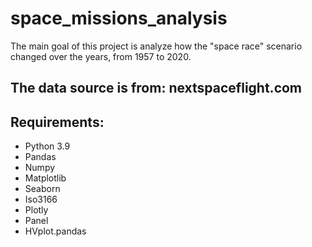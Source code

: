 # space_missions_analysis
The main goal of this project is analyze how the "space race" scenario changed over the years, from 1957 to 2020.

## The data source is from:  nextspaceflight.com 

## Requirements:

- Python 3.9
- Pandas
- Numpy
- Matplotlib
- Seaborn
- Iso3166
- Plotly
- Panel
- HVplot.pandas
